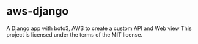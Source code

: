 # aws-django
A Django app with boto3, AWS to create a custom API and Web view
This project is licensed under the terms of the MIT license.
